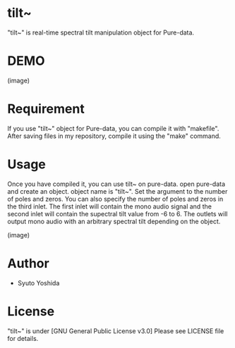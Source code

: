 # tilt~
"tilt~" is real-time spectral tilt manipulation object for Pure-data. 
 
# DEMO
 (image)
 
# Requirement
If you use "tilt~" object for Pure-data, you can compile it with "makefile".
After saving files in my repository, compile it using the "make" command.
 
# Usage
Once you have compiled it, you can use tilt~ on pure-data. open pure-data and create an object. object name is "tilt~". Set the argument to the number of poles and zeros. You can also specify the number of poles and zeros in the third inlet. The first inlet will contain the mono audio signal and the second inlet will contain the supectral tilt value from -6 to 6. The outlets will output mono audio with an arbitrary spectral tilt depending on the object.

(image)
 
# Author
 
* Syuto Yoshida
 
# License
 
"tilt~" is under [GNU General Public License v3.0]
Please see LICENSE file for details.
